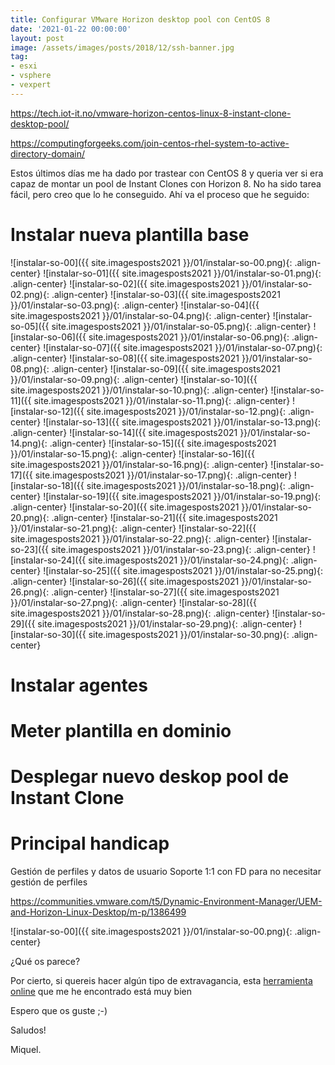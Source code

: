 ```yaml
---
title: Configurar VMware Horizon desktop pool con CentOS 8
date: '2021-01-22 00:00:00'
layout: post
image: /assets/images/posts/2018/12/ssh-banner.jpg
tag:
- esxi
- vsphere
- vexpert
---
```





https://tech.iot-it.no/vmware-horizon-centos-linux-8-instant-clone-desktop-pool/

https://computingforgeeks.com/join-centos-rhel-system-to-active-directory-domain/

Estos últimos días me ha dado por trastear con CentOS 8 y queria ver si era capaz de montar un pool de Instant Clones con Horizon 8. No ha sido tarea fácil, pero creo que lo he conseguido. Ahí va el proceso que he seguido:

# Instalar nueva plantilla base

![instalar-so-00]({{ site.imagesposts2021 }}/01/instalar-so-00.png){: .align-center}
![instalar-so-01]({{ site.imagesposts2021 }}/01/instalar-so-01.png){: .align-center}
![instalar-so-02]({{ site.imagesposts2021 }}/01/instalar-so-02.png){: .align-center}
![instalar-so-03]({{ site.imagesposts2021 }}/01/instalar-so-03.png){: .align-center}
![instalar-so-04]({{ site.imagesposts2021 }}/01/instalar-so-04.png){: .align-center}
![instalar-so-05]({{ site.imagesposts2021 }}/01/instalar-so-05.png){: .align-center}
![instalar-so-06]({{ site.imagesposts2021 }}/01/instalar-so-06.png){: .align-center}
![instalar-so-07]({{ site.imagesposts2021 }}/01/instalar-so-07.png){: .align-center}
![instalar-so-08]({{ site.imagesposts2021 }}/01/instalar-so-08.png){: .align-center}
![instalar-so-09]({{ site.imagesposts2021 }}/01/instalar-so-09.png){: .align-center}
![instalar-so-10]({{ site.imagesposts2021 }}/01/instalar-so-10.png){: .align-center}
![instalar-so-11]({{ site.imagesposts2021 }}/01/instalar-so-11.png){: .align-center}
![instalar-so-12]({{ site.imagesposts2021 }}/01/instalar-so-12.png){: .align-center}
![instalar-so-13]({{ site.imagesposts2021 }}/01/instalar-so-13.png){: .align-center}
![instalar-so-14]({{ site.imagesposts2021 }}/01/instalar-so-14.png){: .align-center}
![instalar-so-15]({{ site.imagesposts2021 }}/01/instalar-so-15.png){: .align-center}
![instalar-so-16]({{ site.imagesposts2021 }}/01/instalar-so-16.png){: .align-center}
![instalar-so-17]({{ site.imagesposts2021 }}/01/instalar-so-17.png){: .align-center}
![instalar-so-18]({{ site.imagesposts2021 }}/01/instalar-so-18.png){: .align-center}
![instalar-so-19]({{ site.imagesposts2021 }}/01/instalar-so-19.png){: .align-center}
![instalar-so-20]({{ site.imagesposts2021 }}/01/instalar-so-20.png){: .align-center}
![instalar-so-21]({{ site.imagesposts2021 }}/01/instalar-so-21.png){: .align-center}
![instalar-so-22]({{ site.imagesposts2021 }}/01/instalar-so-22.png){: .align-center}
![instalar-so-23]({{ site.imagesposts2021 }}/01/instalar-so-23.png){: .align-center}
![instalar-so-24]({{ site.imagesposts2021 }}/01/instalar-so-24.png){: .align-center}
![instalar-so-25]({{ site.imagesposts2021 }}/01/instalar-so-25.png){: .align-center}
![instalar-so-26]({{ site.imagesposts2021 }}/01/instalar-so-26.png){: .align-center}
![instalar-so-27]({{ site.imagesposts2021 }}/01/instalar-so-27.png){: .align-center}
![instalar-so-28]({{ site.imagesposts2021 }}/01/instalar-so-28.png){: .align-center}
![instalar-so-29]({{ site.imagesposts2021 }}/01/instalar-so-29.png){: .align-center}
![instalar-so-30]({{ site.imagesposts2021 }}/01/instalar-so-30.png){: .align-center}

# Instalar agentes

# Meter plantilla en dominio

# Desplegar nuevo deskop pool de Instant Clone

# Principal handicap

Gestión de perfiles y datos de usuario
Soporte 1:1 con FD para no necesitar gestión de perfiles

https://communities.vmware.com/t5/Dynamic-Environment-Manager/UEM-and-Horizon-Linux-Desktop/m-p/1386499


![instalar-so-00]({{ site.imagesposts2021 }}/01/instalar-so-00.png){: .align-center}

¿Qué os parece?

Por cierto, si quereis hacer algún tipo de extravagancia, esta [herramienta online](http://patorjk.com/software/taag/#p=testall&f=Arrows&t=miquelmariano.github.io) que me he encontrado está muy bien

Espero que os guste ;-)

Saludos!

Miquel.


